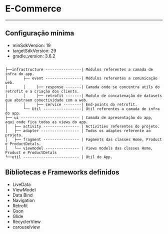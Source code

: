 # E-Commerce

---

## Configuração mínima
+ minSdkVersion: 19
+ targetSdkVersion: 29
+ gradle_version: 3.6.2


```

├──infrastructure ----------------| Módulos referentes a camada de infra do app.
│       ├── event ----------------| Módulos referentes a comunicação web.
│       │     ├── response -------| Camada onde se concentra utils do retrofit e a criação dos clients.
│       │     ├── retrofit -------| Modulo de concatenação de datasets que abstraem conectividade com a web.
│       │     ├── service --------| End-points do retrofit.
│       └── Util -----------------| Útil referentes a camada de infra do app.
├── ui -------------------------- | Camada de apresentação do app, aqui onde fica todas as views do app.
│   ├── activity ---------------- | Activities referentes do projeto.
│   ├── adapter ----------------- | Todos os adaptes referente ao projeto.
│   ├── fragment ---------------- | Fagments das classes Home, Product e ProductDetals.
│   └── viewmodel --------------- | Views models das classes Home, Product e ProductDetals
└──util ------------------------- | Util do App.

```

## Bibliotecas e Frameworks definidos

- LiveData
- ViewModel
- Data Bind
- Navigation
- Retrofit
- Gson
- Glide
- RecyclerView
- carouselview
